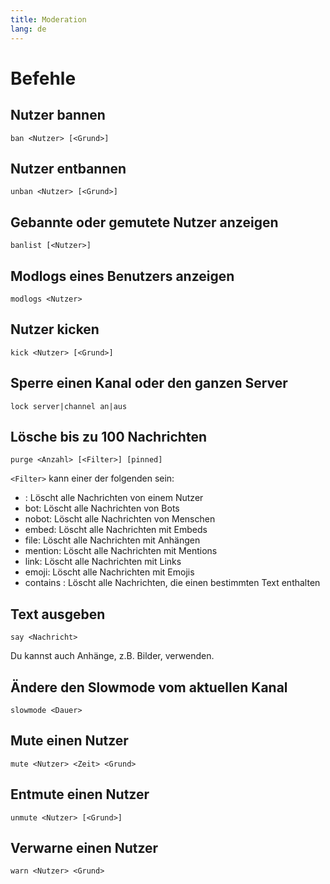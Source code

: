 ```yaml
---
title: Moderation
lang: de
---
```


# Befehle

## Nutzer bannen

`ban <Nutzer> [<Grund>]`

## Nutzer entbannen

`unban <Nutzer> [<Grund>]`

## Gebannte oder gemutete Nutzer anzeigen

`banlist [<Nutzer>]`

## Modlogs eines Benutzers anzeigen

`modlogs <Nutzer>`

## Nutzer kicken

`kick <Nutzer> [<Grund>]`

## Sperre einen Kanal oder den ganzen Server

`lock server|channel an|aus`

## Lösche bis zu 100 Nachrichten

`purge <Anzahl> [<Filter>] [pinned]`

`<Filter>` kann einer der folgenden sein:
* <Nutzer>: Löscht alle Nachrichten von einem Nutzer
* bot: Löscht alle Nachrichten von Bots
* nobot: Löscht alle Nachrichten von Menschen
* embed: Löscht alle Nachrichten mit Embeds
* file: Löscht alle Nachrichten mit Anhängen
* mention: Löscht alle Nachrichten mit Mentions
* link: Löscht alle Nachrichten mit Links
* emoji: Löscht alle Nachrichten mit Emojis
* contains <Text>: Löscht alle Nachrichten, die einen bestimmten Text enthalten

## Text ausgeben

`say <Nachricht>`

Du kannst auch Anhänge, z.B. Bilder, verwenden.

## Ändere den Slowmode vom aktuellen Kanal

`slowmode <Dauer>`

## Mute einen Nutzer

`mute <Nutzer> <Zeit> <Grund>`

## Entmute einen Nutzer

`unmute <Nutzer> [<Grund>]`

## Verwarne einen Nutzer

`warn <Nutzer> <Grund>`
